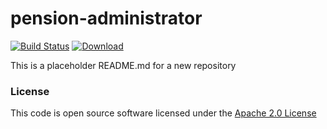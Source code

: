 # pension-administrator

[![Build Status](https://travis-ci.org/hmrc/pension-administrator.svg)](https://travis-ci.org/hmrc/pension-administrator) [ ![Download](https://api.bintray.com/packages/hmrc/releases/pension-administrator/images/download.svg) ](https://bintray.com/hmrc/releases/pension-administrator/_latestVersion)

This is a placeholder README.md for a new repository

### License

This code is open source software licensed under the [Apache 2.0 License]("http://www.apache.org/licenses/LICENSE-2.0.html")